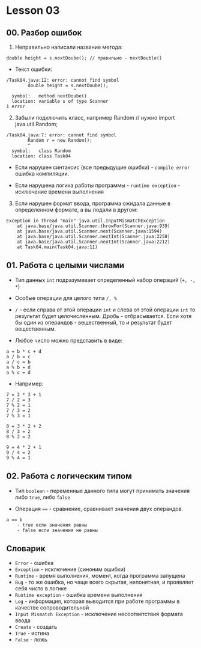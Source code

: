 # Lesson 03

## 00. Разбор ошибок 

1. Неправильно написали название метода:

```
double height = s.nextDoube(); // правильно - nextDouble()
```

* Текст ошибки:

```
/Task04.java:12: error: cannot find symbol
        double height = s.nextDoube();
                         ^
  symbol:   method nextDoube()
  location: variable s of type Scanner
1 error
```

2. Забыли подключить класс, например Random // нужно import java.util.Random;

```
/Task04.java:7: error: cannot find symbol
        Random r = new Random();
        ^
  symbol:   class Random
  location: class Task04
```

* Если нарушен синтаксис (все предыдущие ошибки) - `compile error` ошибка компиляции.

* Если нарушена логика работы программы - `runtime exception` - исключение времени выполнения

3. Если нарушен формат ввода, программа ожидала данные в определенном формате, а вы подали в другом:

```
Exception in thread "main" java.util.InputMismatchException
    at java.base/java.util.Scanner.throwFor(Scanner.java:939)
    at java.base/java.util.Scanner.next(Scanner.java:1594)
    at java.base/java.util.Scanner.nextInt(Scanner.java:2258)
    at java.base/java.util.Scanner.nextInt(Scanner.java:2212)
    at Task04.main(Task04.java:11)
```

## 01. Работа с целыми числами

* Тип данных `int` подразумевает определенный набор операций (`+, -, *`)

* Особые операции для целого типа `/, %`

* `/` - если справа от этой операции `int` и слева от этой операции `int` то результат будет целочисленным. Дробь - отбрасывается. Если хотя бы один из операндов - вещественный, то и результат будет вещественным.

* Любое число можно представить в виде:

```
a = b * c + d
a / b = c
a / c = b
a % b = d
a % c = d
```

* Например:

```
7 = 2 * 3 + 1
7 / 2 = 3
7 % 2 = 1
7 / 3 = 2
7 % 3 = 1

8 = 3 * 2 + 2
8 / 3 = 2
8 % 2 = 2

9 = 4 * 2 + 1
9 / 4 = 2
9 % 4 = 1
```

## 02. Работа с логическим типом

* Тип `boolean` - переменные данного типа могут принимать значения либо `true`, либо `false`

* Операция `==` - сравнение, сравнивает значения двух операндов. 

```
a == b
    - true если значения равны
    - false если значения не равны
```

## Словарик

* `Error` - ошибка
* `Exception` - исключение (синоним ошибки)
* `Runtime` - время выполнения, момент, когда программа запущена
* `Bug` - то же ошибка, но чаще всего скрытая, непонятная, и проявляет себя чисто в логике
* `Runtime exception` - ошибка времени выполнения
* `Log` - информация, которая выводится при работе программы в качестве сопроводительной
* `Input Mismatch Exception` - исключение несоответствия формата ввода 
* `Create` - создать
* `True` - истина
* `False` - ложь